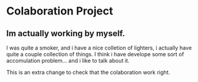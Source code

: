 # Colaboration Project 

## Im actually working by myself.

I was quite a smoker, and i have a nice colletion of lighters, i actually have quite a couple collection of things. I think i have develope some sort of accomulation problem... and i like to talk about it.

This is an extra change to check that the colaboration work right.
